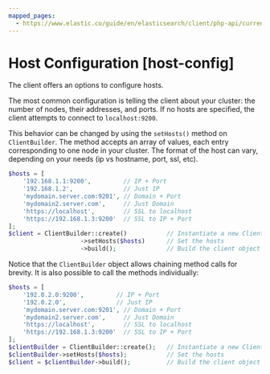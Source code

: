 ```yaml
---
mapped_pages:
  - https://www.elastic.co/guide/en/elasticsearch/client/php-api/current/host-config.html
---
```


# Host Configuration [host-config]

The client offers an options to configure hosts.

The most common configuration is telling the client about your cluster: the number of nodes, their addresses, and ports. If no hosts are specified, the client attempts to connect to `localhost:9200`.

This behavior can be changed by using the `setHosts()` method on `ClientBuilder`. The method accepts an array of values, each entry corresponding to one node in your cluster. The format of the host can vary, depending on your needs (ip vs hostname, port, ssl, etc).

```php
$hosts = [
    '192.168.1.1:9200',         // IP + Port
    '192.168.1.2',              // Just IP
    'mydomain.server.com:9201', // Domain + Port
    'mydomain2.server.com',     // Just Domain
    'https://localhost',        // SSL to localhost
    'https://192.168.1.3:9200'  // SSL to IP + Port
];
$client = ClientBuilder::create()           // Instantiate a new ClientBuilder
                    ->setHosts($hosts)      // Set the hosts
                    ->build();              // Build the client object
```

Notice that the `ClientBuilder` object allows chaining method calls for brevity. It is also possible to call the methods individually:

```php
$hosts = [
    '192.0.2.0:9200',         // IP + Port
    '192.0.2.0',              // Just IP
    'mydomain.server.com:9201', // Domain + Port
    'mydomain2.server.com',     // Just Domain
    'https://localhost',        // SSL to localhost
    'https://192.168.1.3:9200'  // SSL to IP + Port
];
$clientBuilder = ClientBuilder::create();   // Instantiate a new ClientBuilder
$clientBuilder->setHosts($hosts);           // Set the hosts
$client = $clientBuilder->build();          // Build the client object
```


